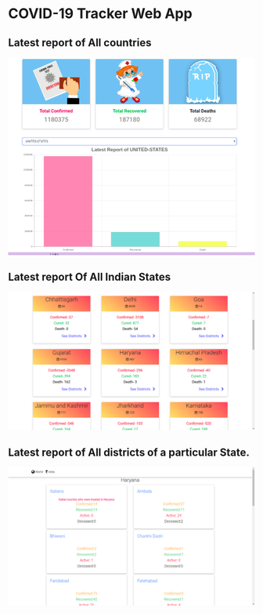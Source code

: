 # COVID-19 Tracker Web App

## Latest report of All countries
![alt text](https://github.com/RISHU-GUPTA/Covid19Tracker/blob/master/images/world.png)

## Latest report Of All Indian States
![alt text](https://github.com/RISHU-GUPTA/Covid19Tracker/blob/master/images/India.png)

## Latest report of All districts of a particular State.
![alt text](https://github.com/RISHU-GUPTA/Covid19Tracker/blob/master/images/haryana.png)
